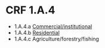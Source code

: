 # CRF 1.A.4
* 1.A.4.a [Commercial/institutional](CRF1A4a.md)
* 1.A.4.b [Residential](CRF1A4b.md)
* 1.A.4.c Agriculture/forestry/fishing
